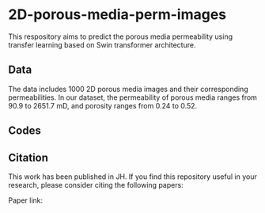 # 2D-porous-media-perm-images
This respository aims to predict the porous media permeability using transfer learning based on Swin transformer architecture.
## Data
The data includes 1000 2D porous media images and their corresponding permeabilities. In our dataset, the permeability of porous media ranges from 90.9 to 2651.7 mD, and
porosity ranges from 0.24 to 0.52.
## Codes

## Citation
This work has been published in JH. If you find this repository useful in your research, please consider citing the following papers:

Paper link:
